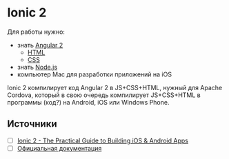 # Ionic 2

Для работы нужно:
- знать [Angular 2](https://github.com/noggatur/abstracts/blob/master/%D0%9A%D0%BE%D0%B4/Web/JavaScript/Angular2.md)
  - [HTML](https://github.com/noggatur/abstracts/blob/master/%D0%9A%D0%BE%D0%B4/Web/HTML/HTML.html)
  - [CSS](https://github.com/noggatur/abstracts/blob/master/%D0%9A%D0%BE%D0%B4/Web/CSS/CSS.css)
- знать [Node.js](https://github.com/noggatur/abstracts/blob/master/%D0%9A%D0%BE%D0%B4/Web/JavaScript/Node.js)
- компьютер Mac для разработки приложений на iOS

Ionic 2 компилирует код Angular 2 в JS+CSS+HTML, нужный для Apache Cordova, который в свою очередь компилирует JS+CSS+HTML в программы (код?) на Android, iOS или Windows Phone.

## Источники

- [ ] [Ionic 2 - The Practical Guide to Building iOS & Android Apps](https://www.udemy.com/ionic-2-the-practical-guide-to-building-ios-android-apps/)
- [ ] [Официальная документация](http://ionicframework.com/docs/)
